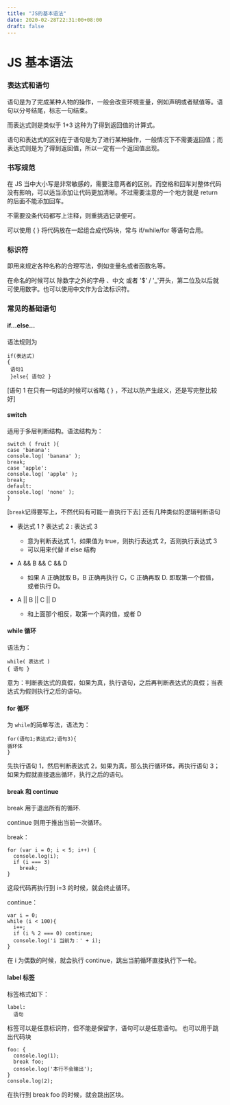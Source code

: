 ```yaml
---
title: "JS的基本语法"
date: 2020-02-28T22:31:00+08:00
draft: false
---
```


# JS 基本语法

### 表达式和语句

语句是为了完成某种人物的操作，一般会改变环境变量，例如声明或者赋值等。语句以分号结尾，标志一句结束。

而表达式则是类似于 1+3 这种为了得到返回值的计算式。

语句和表达式的区别在于语句是为了进行某种操作，一般情况下不需要返回值；而表达式则是为了得到返回值，所以一定有一个返回值出现。

### 书写规范

在 JS 当中大小写是非常敏感的，需要注意两者的区别。而空格和回车对整体代码没有影响，可以适当添加让代码更加清晰。不过需要注意的一个地方就是 return 的后面不能添加回车。

不需要没条代码都写上注释，则重挑选记录便可。

可以使用 { } 将代码放在一起组合成代码块，常与 if/while/for 等语句合用。

### 标识符

即用来规定各种名称的合理写法，例如变量名或者函数名等。

在命名的时候可以 除数字之外的字母 、中文 或者 '\$' / '\_'开头，第二位及以后就可使用数字。也可以使用中文作为合法标识符。

### 常见的基础语句

#### if...else...

语法规则为

    if(表达式)
    {
     语句1
     }else{ 语句2 }

[语句 1 在只有一句话的时候可以省略 { } ，不过以防产生歧义，还是写完整比较好]

#### switch

适用于多层判断结构。语法结构为：

    switch ( fruit ){
    case 'banana':
    console.log( 'banana' );
    break;
    case 'apple':
    console.log( 'apple' );
    break;
    default:
    console.log( 'none' );
    }

[`break`记得要写上，不然代码有可能一直执行下去]
还有几种类似的逻辑判断语句

- 表达式 1 ? 表达式 2 : 表达式 3

  - 意为判断表达式 1，如果值为 true，则执行表达式 2，否则执行表达式 3
  - 可以用来代替 if else 结构

- A && B && C && D
  - 如果 A 正确就取 B，B 正确再执行 C，C 正确再取 D. 即取第一个假值，或者执行 D。
- A || B || C || D
  - 和上面那个相反，取第一个真的值，或者 D

#### while 循环

语法为：

```
while( 表达式 )
{ 语句 }
```

意为：判断表达式的真假，如果为真，执行语句，之后再判断表达式的真假；当表达式为假则执行之后的语句。

#### for 循环

为 `while`的简单写法，语法为：

```
for(语句1;表达式2;语句3){
循环体
}
```

先执行语句 1，然后判断表达式 2，如果为真，那么执行循环体，再执行语句 3；如果为假就直接退出循环，执行之后的语句。

#### break 和 continue

break 用于退出所有的循环.

continue 则用于推出当前一次循环。

break：

```
for (var i = 0; i < 5; i++) {
  console.log(i);
  if (i === 3)
    break;
}
```

这段代码再执行到 i=3 的时候，就会终止循环。

continue：

```
var i = 0;
while (i < 100){
  i++;
  if (i % 2 === 0) continue;
  console.log('i 当前为：' + i);
}
```

在 i 为偶数的时候，就会执行 continue，跳出当前循环直接执行下一轮。

#### label 标签

标签格式如下：

    label:
      语句

标签可以是任意标识符，但不能是保留字，语句可以是任意语句。
也可以用于跳出代码块

```
foo: {
  console.log(1);
  break foo;
  console.log('本行不会输出');
}
console.log(2);
```

在执行到 break foo 的时候，就会跳出区块。
